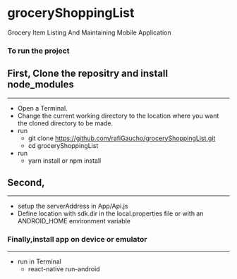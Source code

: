 # groceryShoppingList
Grocery Item Listing And Maintaining Mobile Application

### To run the project



## First, Clone the repositry and install node_modules
--------
  - Open a Terminal.  
  - Change the current working directory to the location where you want the cloned directory to be made.
  - run
    - git clone https://github.com/rafiGaucho/groceryShoppingList.git
    - cd groceryShoppingList
  - run
    - yarn install or npm install


## Second,
--------
  - setup the serverAddress in App/Api.js
  - Define location with sdk.dir in the local.properties file or with an ANDROID_HOME environment variable

###  Finally,install app on device or emulator
--------
  - run in Terminal
     - react-native run-android
